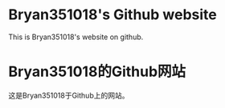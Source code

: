 # Bryan351018's Github website

This is Bryan351018's website on github. 



# Bryan351018的Github网站

这是Bryan351018于Github上的网站。